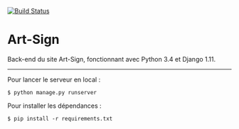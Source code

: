 [![Build Status](https://travis-ci.org/Art-Sign/Art-Sign.svg?branch=master)](https://travis-ci.org/Art-Sign/Art-Sign)

# Art-Sign

Back-end du site Art-Sign, fonctionnant avec Python 3.4 et Django 1.11.


---

Pour lancer le serveur en local :
```
$ python manage.py runserver
```
Pour installer les dépendances :
```
$ pip install -r requirements.txt
```
